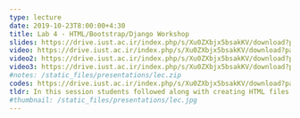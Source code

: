 ```yaml
---
type: lecture
date: 2019-10-23T8:00:00+4:30
title: Lab 4 - HTML/Bootstrap/Django Workshop
slides: https://drive.iust.ac.ir/index.php/s/Xu0ZXbjx5bsakKV/download?path=%2FSlides&files=Lab4.pdf
video: https://drive.iust.ac.ir/index.php/s/Xu0ZXbjx5bsakKV/download?path=%2FVideos&files=lab4a.mp4
video2: https://drive.iust.ac.ir/index.php/s/Xu0ZXbjx5bsakKV/download?path=%2FVideos&files=lab4_short.mp4
video3: https://drive.iust.ac.ir/index.php/s/Xu0ZXbjx5bsakKV/download?path=%2FVideos&files=lab4_pythonanywhere.mp4
#notes: /static_files/presentations/lec.zip
codes: https://drive.iust.ac.ir/index.php/s/Xu0ZXbjx5bsakKV/download?path=%2FCode&files=Lab4.zip
tldr: In this session students followed along with creating HTML files and using bootstrap components to make it pretty. Next, they went through a simple django demo to create a single model with two pages, one for add and another one for viewing all data. The commands.txt referenced in the second video can be found in the attached Lab4.zip code file along with the entire django_demo1 folder. ِYou can download WinMerge from downloads.sourceforge.net/winmerge/WinMerge-2.16.4-Setup.exe. Don't forget to add its path (C:\Program Files (x86)\WinMerge) to the environment path so you can call winmergeu.exe from anywhere without entering the full path. Also, the 3rd video demonstrates how to host your app on pythonanywhere.com.
#thumbnail: /static_files/presentations/lec.jpg
---
```

